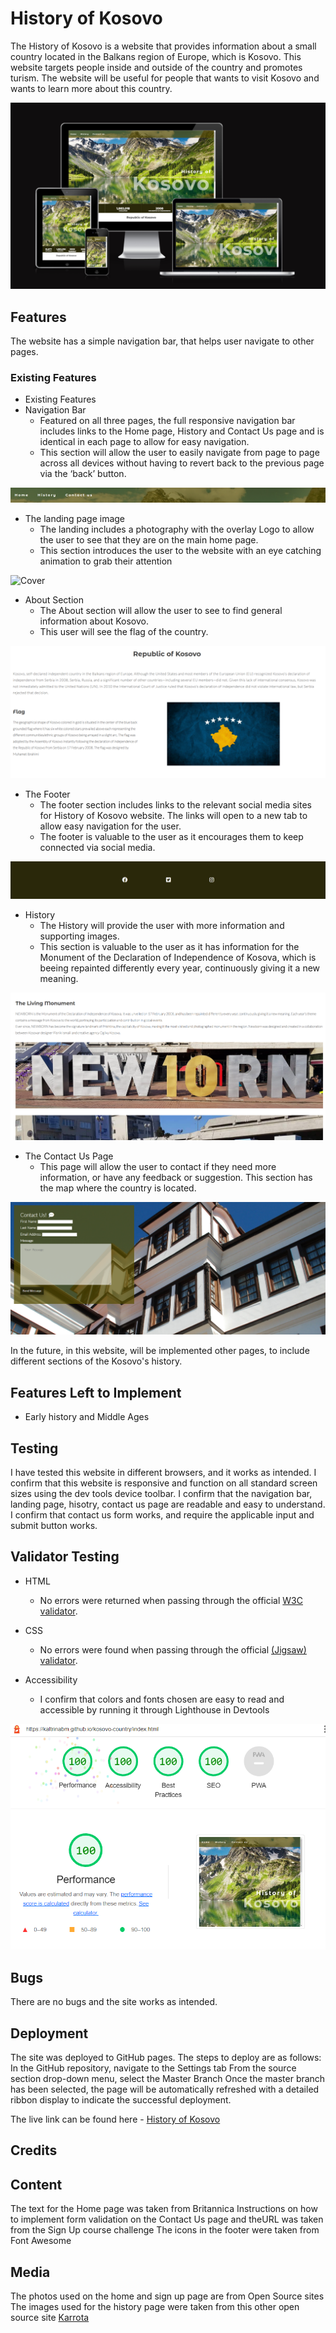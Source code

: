 # History of Kosovo

The History of Kosovo is a website that provides information about a small country located in the Balkans region of Europe, which is Kosovo. This website targets people inside and outside of the country and promotes turism. The website will be useful for people that wants to visit Kosovo and wants to learn more about this country.

![Responsive](/assets/images/responsive.PNG)


## Features

The website has a simple navigation bar, that helps user navigate to other pages.

### Existing Features

- Existing Features
 - Navigation Bar
   - Featured on all three pages, the full responsive navigation bar includes links to the Home page, History  and Contact Us page and is identical in each page to allow for easy navigation.
   - This section will allow the user to easily navigate from page to page across all devices without having to revert back to the previous page via the ‘back’ button.

![Menu](/assets/images/menu.PNG)

 - The landing page image
    - The landing includes a photography with the overlay Logo to allow the user to see that they are on the main home page.
    - This section introduces the user to the website with an eye catching animation to grab their attention

![Cover](/assets/images/cover.PNG)

  - About Section
    - The About section will allow the user to see to find general information about Kosovo.
    - This user will see the flag of the country.


![About](/assets/images/about.PNG)

  - The Footer
    - The footer section includes links to the relevant social media sites for History of Kosovo website. The links will open to a new tab to allow easy navigation for the user.
    - The footer is valuable to the user as it encourages them to keep connected via social media.

![Footer](/assets/images/footer.PNG)

  - History
    - The History will provide the user with more information and supporting images.
    - This section is valuable to the user as it has information for the Monument of the Declaration of Independence of Kosova, which is beeing repainted differently every year, continuously giving it a new meaning.

![History](/assets/images/history.PNG)

  - The Contact Us Page
    - This page will allow the user to contact if they need more information, or have any feedback or suggestion. This section has the map where the country is located.

![Contact Us](/assets/images/contact.PNG)

In the future, in this website, will be implemented other pages, to include different sections of the Kosovo's history.

## Features Left to Implement

 - Early history and Middle Ages

## Testing

I have tested this website in different browsers, and it works as intended.
I confirm that this website is responsive and function on all standard screen sizes using the dev tools device toolbar.
I confirm that the navigation bar, landing page, hisotry, contact us page are readable and easy to understand.
I confirm that contact us form works, and require the applicable input and submit button works.

## Validator Testing

 - HTML
    - No errors were returned when passing through the official [W3C validator](https://validator.w3.org/nu/#textarea).

 - CSS
    - No errors were found when passing through the official [(Jigsaw) validator](http://jigsaw.w3.org/css-validator/validator$link).
 - Accessibility
    - I confirm that colors and fonts chosen are easy to read and accessible by running it through Lighthouse in Devtools

![Lighthouse](/assets/images/lighthouse.PNG)


## Bugs
There are no bugs and the site works as intended.


## Deployment

The site was deployed to GitHub pages. The steps to deploy are as follows:
In the GitHub repository, navigate to the Settings tab
From the source section drop-down menu, select the Master Branch
Once the master branch has been selected, the page will be automatically refreshed with a detailed ribbon display to indicate the successful deployment.

The live link can be found here - [History of Kosovo](https://kaltrinabm.github.io/kosovo-country/)

## Credits


## Content
The text for the Home page was taken from Britannica
Instructions on how to implement form validation on the Contact Us page and theURL was taken from the Sign Up course challenge
The icons in the footer were taken from Font Awesome

## Media
The photos used on the home and sign up page are from Open Source sites
The images used for the history page were taken from this other open source site [Karrota](https://karrota.wtf/en)
